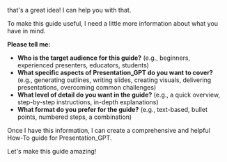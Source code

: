  that's a great idea!  I can help you with that. 

To make this guide useful, I need a little more information about what you have in mind.  

**Please tell me:**

* **Who is the target audience for this guide?** (e.g., beginners, experienced presenters, educators, students)
* **What specific aspects of Presentation_GPT do you want to cover?** (e.g., generating outlines, writing slides, creating visuals, delivering presentations, overcoming common challenges)
* **What level of detail do you want in the guide?** (e.g., a quick overview, step-by-step instructions, in-depth explanations)
* **What format do you prefer for the guide?** (e.g., text-based, bullet points, numbered steps, a combination)

Once I have this information, I can create a comprehensive and helpful How-To guide for Presentation_GPT. 


Let's make this guide amazing! 

